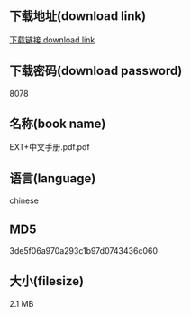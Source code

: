 ## 下载地址(download link)
[下载链接 download link](https://voluble-croquembouche-d321dc.netlify.app/?s=EXT%2B%E4%B8%AD%E6%96%87%E6%89%8B%E5%86%8C.pdf)

## 下载密码(download password)
8078

## 名称(book name)
EXT+中文手册.pdf.pdf

## 语言(language)
chinese

## MD5
3de5f06a970a293c1b97d0743436c060

## 大小(filesize)
2.1 MB
